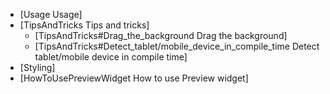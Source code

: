  * [Usage Usage]
 * [TipsAndTricks Tips and tricks]
   * [TipsAndTricks#Drag_the_background Drag the background]
   * [TipsAndTricks#Detect_tablet/mobile_device_in_compile_time Detect tablet/mobile device in compile time]
 * [Styling]
 * [HowToUsePreviewWidget How to use Preview widget]